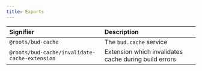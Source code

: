 ```yaml
---
title: Exports
---
```


| Signifier                                     | Description                                           |
| :-------------------------------------------- | :---------------------------------------------------- |
| `@roots/bud-cache`                            | The `bud.cache` service                               |
| `@roots/bud-cache/invalidate-cache-extension` | Extension which invalidates cache during build errors |
